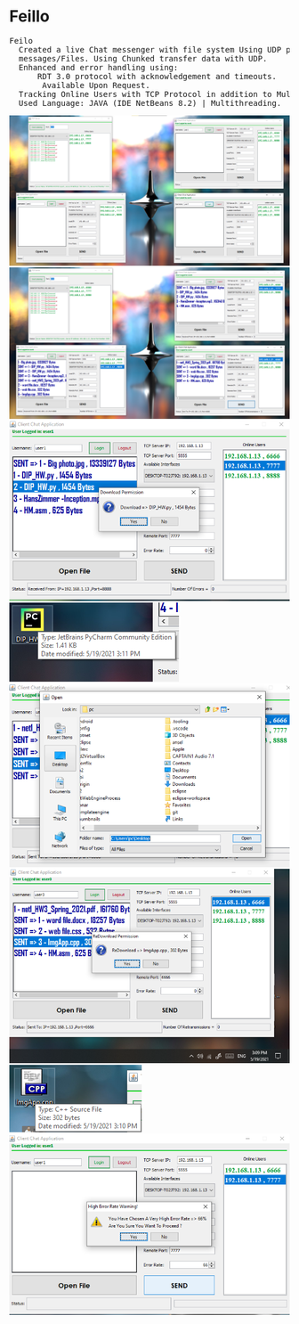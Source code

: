 # Feillo
<pre>
Feilo
  Created a live Chat messenger with file system Using UDP protocol for transmitting and receiving
  messages/Files. Using Chunked transfer data with UDP.
  Enhanced and error handling using: 
      RDT 3.0 protocol with acknowledgement and timeouts.
       Available Upon Request.
  Tracking Online Users with TCP Protocol in addition to Multithreading.
  Used Language: JAVA (IDE NetBeans 8.2) | Multithreading.
</pre>
![](1_Connecting_Peers.png)
![](2_Sending_Files_P2P.png)
![](3_Download_Received_File.png)
![](3_The_File_Downloaded_Without_Errors.png)
![](4_Choose_Directory.png)
![](4_Download_File_Already_Sent.png)
![](4_The_File_Downloaded_Without_Errors.png)
![](5_Heigh_Error_Rate_Warning.png)






